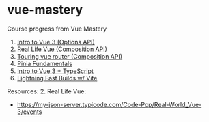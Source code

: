 # vue-mastery
Course progress from Vue Mastery

1. [Intro to Vue 3 (Options API)](https://www.vuemastery.com/courses/intro-to-vue-3/creating-the-vue-app-vue3/)
2. [Real Life Vue (Composition API)](https://www.vuemastery.com/courses/real-world-vue-3-composition-api/building-a-vue-3-app-composition-api)
3. [Touring vue router (Composition API)](https://www.vuemastery.com/courses/touring-vue-router-composition-api/introduction-composition-api)
4. [Pinia Fundamentals](https://www.vuemastery.com/courses/pinia-fundamentals/fundamentals-what-is-pinia)
5. [Intro to Vue 3 + TypeScript](https://www.vuemastery.com/courses/vue3-typescript/why-vue-and-typescript)
6. [Lightning Fast Builds w/ Vite](https://www.vuemastery.com/courses/lightning-fast-builds-with-vite/intro-to-vite)

Resources:
2. Real Life Vue:
- https://my-json-server.typicode.com/Code-Pop/Real-World_Vue-3/events 
